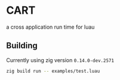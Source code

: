 # CART

a cross application run time for luau

## Building

Currently using zig version `0.14.0-dev.2571`

```bash
zig build run -- examples/test.luau
```
